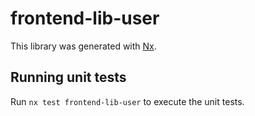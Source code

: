 # frontend-lib-user

This library was generated with [Nx](https://nx.dev).

## Running unit tests

Run `nx test frontend-lib-user` to execute the unit tests.
